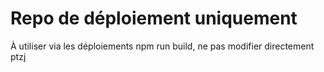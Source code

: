 # Repo de déploiement uniquement
À utiliser via les déploiements npm run build, ne pas modifier directement
ptzj
